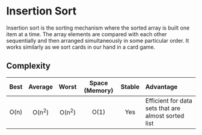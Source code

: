 # Insertion Sort

Insertion sort is the sorting mechanism where the sorted array is built one item at a time. The array elements are compared with each other sequentially and then arranged simultaneously in some particular order.  It works similarly as we sort cards in our hand in a card game.

## Complexity

| Best            | Average             | Worst               | Space (Memory)    | Stable    | Advantage  |
| :-------------: | :-----------------: | :-----------------: | :-------: | :-------: | :-------- |
|  O(n)                | O(n<sup>2</sup>)       | O(n<sup>2</sup>)       |  O(1)         | Yes       |   Efficient for data sets that are almost sorted list        |